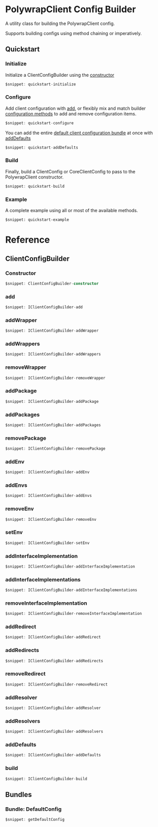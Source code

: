 # PolywrapClient Config Builder

A utility class for building the PolywrapClient config. 

Supports building configs using method chaining or imperatively.

## Quickstart

### Initialize

Initialize a ClientConfigBuilder using the [constructor](#constructor)

```typescript
$snippet: quickstart-initialize
```

### Configure

Add client configuration with [add](#add), or flexibly mix and match builder [configuration methods](#addwrapper) to add and remove configuration items.

```typescript
$snippet: quickstart-configure
```

You can add the entire [default client configuration bundle](#bundle--defaultconfig) at once with [addDefaults](#adddefaults)

```typescript
$snippet: quickstart-addDefaults
```

### Build

Finally, build a ClientConfig or CoreClientConfig to pass to the PolywrapClient constructor.

```typescript
$snippet: quickstart-build
```

### Example

A complete example using all or most of the available methods.

```typescript=
$snippet: quickstart-example
```

# Reference

## ClientConfigBuilder

### Constructor
```ts
$snippet: ClientConfigBuilder-constructor
```

### add
```ts
$snippet: IClientConfigBuilder-add
```

### addWrapper
```ts
$snippet: IClientConfigBuilder-addWrapper
```

### addWrappers
```ts
$snippet: IClientConfigBuilder-addWrappers
```

### removeWrapper
```ts
$snippet: IClientConfigBuilder-removeWrapper
```

### addPackage
```ts
$snippet: IClientConfigBuilder-addPackage
```

### addPackages
```ts
$snippet: IClientConfigBuilder-addPackages
```

### removePackage
```ts
$snippet: IClientConfigBuilder-removePackage
```

### addEnv
```ts
$snippet: IClientConfigBuilder-addEnv
```

### addEnvs
```ts
$snippet: IClientConfigBuilder-addEnvs
```

### removeEnv
```ts
$snippet: IClientConfigBuilder-removeEnv
```

### setEnv
```ts
$snippet: IClientConfigBuilder-setEnv
```

### addInterfaceImplementation
```ts
$snippet: IClientConfigBuilder-addInterfaceImplementation
```

### addInterfaceImplementations
```ts
$snippet: IClientConfigBuilder-addInterfaceImplementations
```

### removeInterfaceImplementation
```ts
$snippet: IClientConfigBuilder-removeInterfaceImplementation
```

### addRedirect
```ts
$snippet: IClientConfigBuilder-addRedirect
```

### addRedirects
```ts
$snippet: IClientConfigBuilder-addRedirects
```

### removeRedirect
```ts
$snippet: IClientConfigBuilder-removeRedirect
```

### addResolver
```ts
$snippet: IClientConfigBuilder-addResolver
```

### addResolvers
```ts
$snippet: IClientConfigBuilder-addResolvers
```

### addDefaults
```ts
$snippet: IClientConfigBuilder-addDefaults
```

### build
```ts
$snippet: IClientConfigBuilder-build
```

## Bundles

### Bundle: DefaultConfig
```ts
$snippet: getDefaultConfig
```